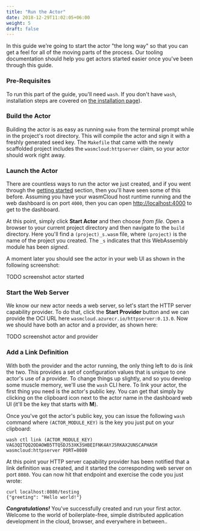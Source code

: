 ```yaml
---
title: "Run the Actor"
date: 2018-12-29T11:02:05+06:00
weight: 5
draft: false
---
```


In this guide we're going to start the actor "the long way" so that you can get a feel for all of the moving parts of the process. Our tooling documentation should help you get actors started easier once you've been through this guide.

### Pre-Requisites
To run this part of the guide, you'll need `wash`. If you don't have `wash`, installation steps are covered on [the installation page](../../../overview/installation)).


### Build the Actor

Building the actor is as easy as running `make` from the terminal prompt while in the project's root directory. This will compile the actor and sign it with a freshly generated seed key. The `Makefile` that came with the newly scaffolded project includes the `wasmcloud:httpserver` claim, so your actor should work right away.

### Launch the Actor

There are countless ways to run the actor we just created, and if you went through the [getting started](../../../overview/getting-started) section, then you'll have seen some of this before. Assuming you have your wasmCloud host runtime running and the web dashboard is on port `4000`, then you can open [http://localhost:4000](http://localhost:4000) to get to the dashboard.

At this point, simply click **Start Actor** and then choose _from file_. Open a browser to your current project directory and then navigate to the `build` directory. Here you'll find a `(project)_s.wasm` file, where `(project)` is the name of the project you created. The `_s` indicates that this WebAssembly module has been _signed_.

A moment later you should see the actor in your web UI as shown in the following screenshot:

TODO screenshot actor started

### Start the Web Server

We know our new actor needs a web server, so let's start the HTTP server capability provider. To do that, click the **Start Provider** button and we can provide the OCI URL here `wasmcloud.azurecr.io/httpserver:0.13.0`. Now we should have both an actor and a provider, as shown here:

TODO screenshot actor and provider

### Add a Link Definition

With both the provider and the actor running, the only thing left to do is _link_ the two. This provides a set of configuration values that is unique to one actor's use of a provider. To change things up slightly, and so you develop some muscle memory, we'll use the `wash` CLI here. To link your actor, the first thing you need is the actor's public key. You can get that simply by clicking on the clipboard icon next to the actor name in the dashboard web UI (it'll be the key that starts with **M**).

Once you've got the actor's public key, you can issue the following `wash` command where `(ACTOR_MODULE_KEY)` is the key you just put on your clipboard: 

```
wash ctl link (ACTOR_MODULE_KEY) VAG3QITQQ2ODAOWB5TTQSDJ53XK3SHBEIFNK4AYJ5RKAX2UNSCAPHA5M wasmcloud:httpserver PORT=8080
```

At this point your HTTP server capability provider has been notified that a link definition was created, and it started the corresponding web server on port `8080`. You can now hit that endpoint and exercise the code you just wrote:

```
curl localhost:8080/testing
{"greeting": "Hello world!"}
```

_**Congratulations!**_ You've successfully created and run your first actor. Welcome to the world of boilerplate-free, simple distributed application development in the cloud, browser, and everywhere in between..